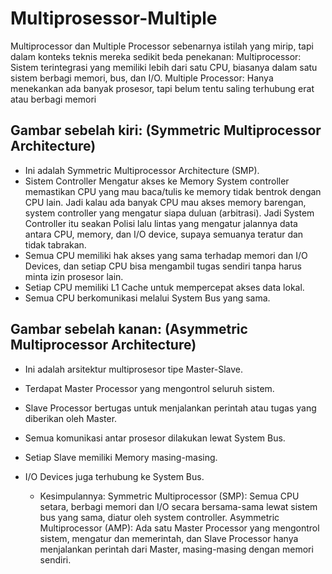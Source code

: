 # Multiprosessor-Multiple
Multiprocessor dan Multiple Processor sebenarnya istilah yang mirip, tapi dalam konteks teknis mereka sedikit beda penekanan:
Multiprocessor: Sistem terintegrasi yang memiliki lebih dari satu CPU, biasanya dalam satu sistem berbagi memori, bus, dan I/O.
Multiple Processor: Hanya menekankan ada banyak prosesor, tapi belum tentu saling terhubung erat atau berbagi memori

## Gambar sebelah kiri: (Symmetric Multiprocessor Architecture)
- Ini adalah Symmetric Multiprocessor Architecture (SMP).
- Sistem Controller Mengatur akses ke Memory System controller memastikan CPU yang mau baca/tulis ke memory tidak bentrok dengan CPU lain.
Jadi kalau ada banyak CPU mau akses memory barengan, system controller yang mengatur siapa duluan (arbitrasi). Jadi System Controller itu seakan Polisi lalu lintas yang mengatur jalannya data antara CPU, memory, dan I/O device, supaya semuanya teratur dan tidak tabrakan.
- Semua CPU memiliki hak akses yang sama terhadap memori dan I/O Devices, dan setiap CPU bisa mengambil tugas sendiri tanpa harus minta izin prosesor lain.
- Setiap CPU memiliki L1 Cache untuk mempercepat akses data lokal.
- Semua CPU berkomunikasi melalui System Bus yang sama.

## Gambar sebelah kanan: (Asymmetric Multiprocessor Architecture)
- Ini adalah arsitektur multiprosesor tipe Master-Slave.
- Terdapat Master Processor yang mengontrol seluruh sistem.
- Slave Processor bertugas untuk menjalankan perintah atau tugas yang diberikan oleh Master.
- Semua komunikasi antar prosesor dilakukan lewat System Bus.
- Setiap Slave memiliki Memory masing-masing.
- I/O Devices juga terhubung ke System Bus.

  - Kesimpulannya: Symmetric Multiprocessor (SMP): Semua CPU setara, berbagi memori dan I/O secara bersama-sama lewat sistem bus yang sama, diatur oleh system controller.
Asymmetric Multiprocessor (AMP): Ada satu Master Processor yang mengontrol sistem, mengatur dan memerintah, dan Slave Processor hanya menjalankan perintah dari Master, masing-masing dengan memori sendiri.
